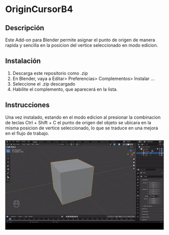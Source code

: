 # OriginCursorB4

## Descripción
Este Add-on para Blender permite asignar el punto de origen de manera rapida y sencilla en la posicion del vertice seleccionado en modo edicion.

## Instalación
1. Descarga este repositorio como .zip
2. En Blender, vaya a Editar> Preferencias> Complementos> Instalar ...
3. Seleccione el .zip descargado
4. Habilite el complemento, que aparecerá en la lista.

## Instrucciones
Una vez instalado, estando en el modo edicion al presionar la combinacion de teclas Ctrl + Shift + C el punto de origen del objeto se ubicara 
en la misma posicion de vertice seleccionado, lo que se traduce en una mejora en el flujo de trabajo.

![Image description](https://github.com/RichardCollao/OriginCursorB4/blob/main/images/screencast.gif)
